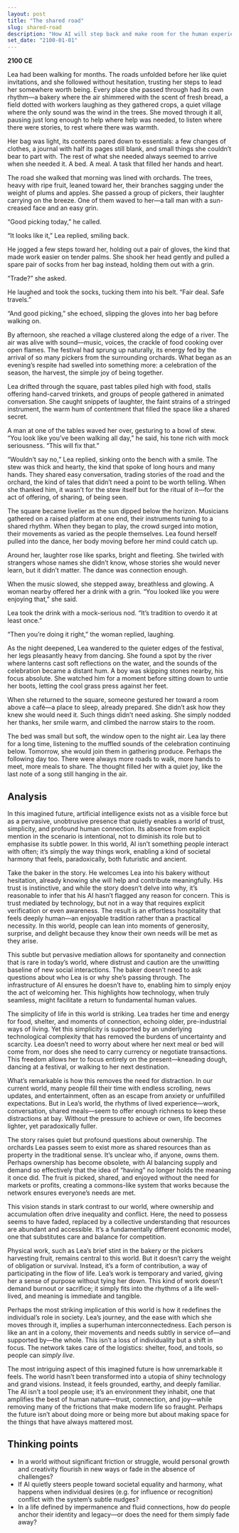 ```yaml
---
layout: post
title: "The shared road"
slug: shared-road
description: "How AI will step back and make room for the human experience."
set_date: "2100-01-01"
---
```


**2100 CE**

Lea had been walking for months. The roads unfolded before her like quiet invitations, and she followed without hesitation, trusting her steps to lead her somewhere worth being. Every place she passed through had its own rhythm—a bakery where the air shimmered with the scent of fresh bread, a field dotted with workers laughing as they gathered crops, a quiet village where the only sound was the wind in the trees. She moved through it all, pausing just long enough to help where help was needed, to listen where there were stories, to rest where there was warmth.

Her bag was light, its contents pared down to essentials: a few changes of clothes, a journal with half its pages still blank, and small things she couldn’t bear to part with. The rest of what she needed always seemed to arrive when she needed it. A bed. A meal. A task that filled her hands and heart.

The road she walked that morning was lined with orchards. The trees, heavy with ripe fruit, leaned toward her, their branches sagging under the weight of plums and apples. She passed a group of pickers, their laughter carrying on the breeze. One of them waved to her—a tall man with a sun-creased face and an easy grin.

“Good picking today,” he called.

“It looks like it,” Lea replied, smiling back.

He jogged a few steps toward her, holding out a pair of gloves, the kind that made work easier on tender palms. She shook her head gently and pulled a spare pair of socks from her bag instead, holding them out with a grin.

“Trade?” she asked.

He laughed and took the socks, tucking them into his belt. “Fair deal. Safe travels.”

“And good picking,” she echoed, slipping the gloves into her bag before walking on.

By afternoon, she reached a village clustered along the edge of a river. The air was alive with sound—music, voices, the crackle of food cooking over open flames. The festival had sprung up naturally, its energy fed by the arrival of so many pickers from the surrounding orchards. What began as an evening’s respite had swelled into something more: a celebration of the season, the harvest, the simple joy of being together.

Lea drifted through the square, past tables piled high with food, stalls offering hand-carved trinkets, and groups of people gathered in animated conversation. She caught snippets of laughter, the faint strains of a stringed instrument, the warm hum of contentment that filled the space like a shared secret.

A man at one of the tables waved her over, gesturing to a bowl of stew. “You look like you’ve been walking all day,” he said, his tone rich with mock seriousness. “This will fix that.”

“Wouldn’t say no,” Lea replied, sinking onto the bench with a smile. The stew was thick and hearty, the kind that spoke of long hours and many hands. They shared easy conversation, trading stories of the road and the orchard, the kind of tales that didn’t need a point to be worth telling. When she thanked him, it wasn’t for the stew itself but for the ritual of it—for the act of offering, of sharing, of being seen.

The square became livelier as the sun dipped below the horizon. Musicians gathered on a raised platform at one end, their instruments tuning to a shared rhythm. When they began to play, the crowd surged into motion, their movements as varied as the people themselves. Lea found herself pulled into the dance, her body moving before her mind could catch up.

Around her, laughter rose like sparks, bright and fleeting. She twirled with strangers whose names she didn’t know, whose stories she would never learn, but it didn’t matter. The dance was connection enough.

When the music slowed, she stepped away, breathless and glowing. A woman nearby offered her a drink with a grin. “You looked like you were enjoying that,” she said.

Lea took the drink with a mock-serious nod. “It’s tradition to overdo it at least once.”

“Then you’re doing it right,” the woman replied, laughing.

As the night deepened, Lea wandered to the quieter edges of the festival, her legs pleasantly heavy from dancing. She found a spot by the river where lanterns cast soft reflections on the water, and the sounds of the celebration became a distant hum. A boy was skipping stones nearby, his focus absolute. She watched him for a moment before sitting down to untie her boots, letting the cool grass press against her feet.

When she returned to the square, someone gestured her toward a room above a café—a place to sleep, already prepared. She didn’t ask how they knew she would need it. Such things didn’t need asking. She simply nodded her thanks, her smile warm, and climbed the narrow stairs to the room.

The bed was small but soft, the window open to the night air. Lea lay there for a long time, listening to the muffled sounds of the celebration continuing below. Tomorrow, she would join them in gathering produce. Perhaps the following day too. There were always more roads to walk, more hands to meet, more meals to share. The thought filled her with a quiet joy, like the last note of a song still hanging in the air.

## Analysis

In this imagined future, artificial intelligence exists not as a visible force but as a pervasive, unobtrusive presence that quietly enables a world of trust, simplicity, and profound human connection. Its absence from explicit mention in the scenario is intentional, not to diminish its role but to emphasise its subtle power. In this world, AI isn’t something people interact with often; it’s simply the way things work, enabling a kind of societal harmony that feels, paradoxically, both futuristic and ancient.

Take the baker in the story. He welcomes Lea into his bakery without hesitation, already knowing she will help and contribute meaningfully. His trust is instinctive, and while the story doesn’t delve into why, it’s reasonable to infer that his AI hasn’t flagged any reason for concern. This is trust mediated by technology, but not in a way that requires explicit verification or even awareness. The result is an effortless hospitality that feels deeply human—an enjoyable tradition rather than a practical necessity. In this world, people can lean into moments of generosity, surprise, and delight because they know their own needs will be met as they arise.

This subtle but pervasive mediation allows for spontaneity and connection that is rare in today’s world, where distrust and caution are the unwitting baseline of new social interactions. The baker doesn’t need to ask questions about who Lea is or why she’s passing through. The infrastructure of AI ensures he doesn’t have to, enabling him to simply enjoy the act of welcoming her. This highlights how technology, when truly seamless, might facilitate a return to fundamental human values.

The simplicity of life in this world is striking. Lea trades her time and energy for food, shelter, and moments of connection, echoing older, pre-industrial ways of living. Yet this simplicity is supported by an underlying technological complexity that has removed the burdens of uncertainty and scarcity. Lea doesn’t need to worry about where her next meal or bed will come from, nor does she need to carry currency or negotiate transactions. This freedom allows her to focus entirely on the present—kneading dough, dancing at a festival, or walking to her next destination.

What’s remarkable is how this removes the need for distraction. In our current world, many people fill their time with endless scrolling, news updates, and entertainment, often as an escape from anxiety or unfulfilled expectations. But in Lea’s world, the rhythms of lived experience—work, conversation, shared meals—seem to offer enough richness to keep these distractions at bay. Without the pressure to achieve or own, life becomes lighter, yet paradoxically fuller.

The story raises quiet but profound questions about ownership. The orchards Lea passes seem to exist more as shared resources than as property in the traditional sense. It’s unclear who, if anyone, owns them. Perhaps ownership has become obsolete, with AI balancing supply and demand so effectively that the idea of “having” no longer holds the meaning it once did. The fruit is picked, shared, and enjoyed without the need for markets or profits, creating a commons-like system that works because the network ensures everyone’s needs are met.

This vision stands in stark contrast to our world, where ownership and accumulation often drive inequality and conflict. Here, the need to possess seems to have faded, replaced by a collective understanding that resources are abundant and accessible. It’s a fundamentally different economic model, one that substitutes care and balance for competition.

Physical work, such as Lea’s brief stint in the bakery or the pickers harvesting fruit, remains central to this world. But it doesn’t carry the weight of obligation or survival. Instead, it’s a form of contribution, a way of participating in the flow of life. Lea’s work is temporary and varied, giving her a sense of purpose without tying her down. This kind of work doesn’t demand burnout or sacrifice; it simply fits into the rhythms of a life well-lived, and meaning is immediate and tangible.

Perhaps the most striking implication of this world is how it redefines the individual’s role in society. Lea’s journey, and the ease with which she moves through it, implies a superhuman interconnectedness. Each person is like an ant in a colony, their movements and needs subtly in service of—and supported by—the whole. This isn’t a loss of individuality but a shift in focus. The network takes care of the logistics: shelter, food, and tools, so people can *simply live*.

The most intriguing aspect of this imagined future is how unremarkable it feels. The world hasn’t been transformed into a utopia of shiny technology and grand visions. Instead, it feels grounded, earthy, and deeply familiar. The AI isn’t a tool people use; it’s an environment they inhabit, one that amplifies the best of human nature—trust, connection, and joy—while removing many of the frictions that make modern life so fraught. Perhaps the future isn’t about doing more or being more but about making space for the things that have always mattered most.

## Thinking points

* In a world without significant friction or struggle, would personal growth and creativity flourish in new ways or fade in the absence of challenges?
* If AI quietly steers people toward societal equality and harmony, what happens when individual desires (e.g. for influence or recognition) conflict with the system’s subtle nudges?
* In a life defined by impermanence and fluid connections, how do people anchor their identity and legacy—or does the need for them simply fade away?